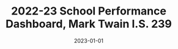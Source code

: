 --- 
draft: false
docset: how-did-nyc-segregate
bundle: mark-twain-today
title: 2022-23 School Performance Dashboard, Mark Twain I.S. 239
featured: mark-twain-school-performance-dashboard.jpg
featuredAlt: Report with graphs
layout: "tc-single"
hasContentInGallery: true
date: 2023-01-01
--- 